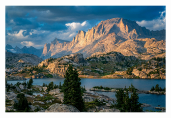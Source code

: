 ![风景](https://github.com/Mrhelloyang/Mrhelloyang/blob/main/%E5%BE%AE%E4%BF%A1%E5%9B%BE%E7%89%87_20231019183707.jpg)
<!--
**Mrhelloyang/Mrhelloyang** is a ✨ _special_ ✨ repository because its `README.md` (this file) appears on your GitHub profile.

Here are some ideas to get you started:

- 🔭 I’m currently working on ...
- 🌱 I’m currently learning ...
- 👯 I’m looking to collaborate on ...
- 🤔 I’m looking for help with ...
- 💬 Ask me about ...
- 📫 How to reach me: ...
- 😄 Pronouns: ...
- ⚡ Fun fact: ...
-->
